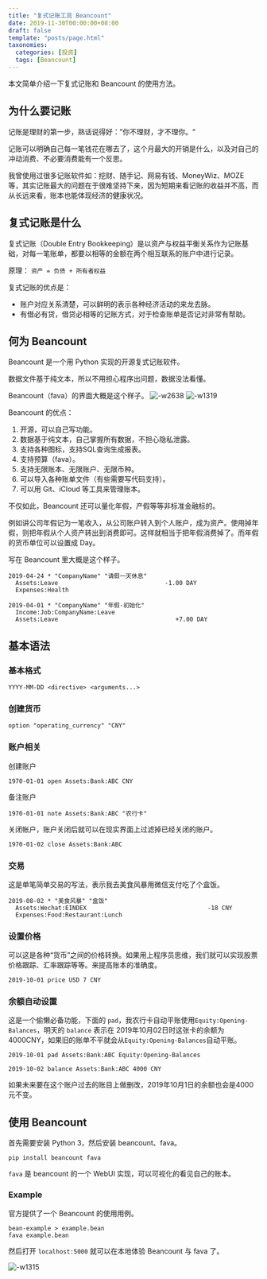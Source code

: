 ```yaml
---
title: "复式记账工具 Beancount"
date: 2019-11-30T00:00:00+08:00
draft: false
template: "posts/page.html"
taxonomies:
  categories: [投资]
  tags: [Beancount]
---
```


本文简单介绍一下复式记账和 Beancount 的使用方法。

<!-- more -->

## 为什么要记账
记账是理财的第一步，熟话说得好：”你不理财，才不理你。“

记账可以明确自己每一笔钱花在哪去了，这个月最大的开销是什么，以及对自己的冲动消费、不必要消费能有一个反思。

我曾使用过很多记账软件如：挖财、随手记、网易有钱、MoneyWiz、MOZE 等，其实记账最大的问题在于很难坚持下来，因为短期来看记账的收益并不高，而从长远来看，账本也能体现经济的健康状况。

## 复式记账是什么
复式记账（Double Entry Bookkeeping）是以资产与权益平衡关系作为记账基础，对每一笔账单，都要以相等的金额在两个相互联系的账户中进行记录。

原理：
`资产 = 负债 + 所有者权益`

复式记账的优点是：
- 账户对应关系清楚，可以鲜明的表示各种经济活动的来龙去脉。
- 有借必有贷，借贷必相等的记账方式，对于检查账单是否记对非常有帮助。

## 何为 Beancount

Beancount 是一个用 Python 实现的开源复式记账软件。

数据文件基于纯文本，所以不用担心程序出问题，数据没法看懂。

Beancount（fava）的界面大概是这个样子。
![-w2638](media/15676038764861/15676114899083.jpg)
![-w1319](media/15676038764861/15676115071325.jpg)


Beancount 的优点：
1. 开源，可以自己写功能。
2. 数据基于纯文本，自己掌握所有数据，不担心隐私泄露。
3. 支持各种图标，支持SQL查询生成报表。
4. 支持预算（fava）。
5. 支持无限账本、无限账户、无限币种。
6. 可以导入各种账单文件（有些需要写代码支持）。
7. 可以用 Git、iCloud 等工具来管理账本。

不仅如此，Beancount 还可以量化年假，产假等等非标准金融标的。

例如讲公司年假记为一笔收入，从公司账户转入到个人账户，成为资产。使用掉年假，则把年假从个人资产转出到消费即可。这样就相当于把年假消费掉了。而年假的货币单位可以设置成 Day。

写在 Beancount 里大概是这个样子。

```beancount
2019-04-24 * "CompanyName" "请假一天休息"
  Assets:Leave                              -1.00 DAY
  Expenses:Health

2019-04-01 * "CompanyName" "年假-初始化"
  Income:Job:CompanyName:Leave
  Assets:Leave                                 +7.00 DAY
```


## 基本语法


### 基本格式

```
YYYY-MM-DD <directive> <arguments...>
```

### 创建货币

```
option "operating_currency" "CNY"
```


### 账户相关

创建账户
```
1970-01-01 open Assets:Bank:ABC CNY
```

备注账户
```
1970-01-01 note Assets:Bank:ABC "农行卡"
```

关闭帐户，账户关闭后就可以在现实界面上过滤掉已经关闭的账户。
```
1970-01-02 close Assets:Bank:ABC
```


### 交易

这是单笔简单交易的写法，表示我去美食风暴用微信支付吃了个盒饭。
```
2019-08-02 * "美食风暴" "盒饭"
  Assets:Wechat:EINDEX                                  -18 CNY
  Expenses:Food:Restaurant:Lunch       
```


### 设置价格

可以这是各种“货币”之间的价格转换。如果用上程序员思维，我们就可以实现股票价格跟踪、汇率跟踪等等。来提高账本的准确度。
```
2019-10-01 price USD 7 CNY
```


### 余额自动设置

这是一个偷懒必备功能，下面的 `pad`，我农行卡自动平账使用`Equity:Opening-Balances`，明天的 `balance` 表示在 2019年10月02日时这张卡的余额为4000CNY，如果旧的账单不平就会从`Equity:Opening-Balances`自动平账。

```
2019-10-01 pad Assets:Bank:ABC Equity:Opening-Balances

2019-10-02 balance Assets:Bank:ABC 4000 CNY
```

如果未来要在这个账户过去的账目上做删改，2019年10月1日的余额也会是4000元不变。

## 使用 Beancount

首先需要安装 Python 3，然后安装 beancount、fava。

```
pip install beancount fava
```

`fava` 是 beancount 的一个 WebUI 实现，可以可视化的看见自己的账本。


### Example

官方提供了一个 Beancount 的使用用例。
```
bean-example > example.bean
fava example.bean
```
然后打开 `localhost:5000` 就可以在本地体验 Beancount 与 fava 了。

![-w1315](media/15676038764861/15676114399432.jpg)

